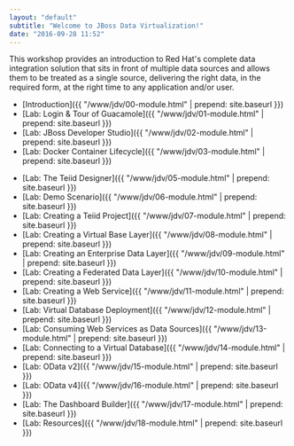 ```yaml
---
layout: "default"
subtitle: "Welcome to JBoss Data Virtualization!"
date: "2016-09-28 11:52"
---
```


This workshop provides an introduction to Red Hat's complete data integration solution that sits in front of multiple data sources and allows them to be treated as a single source, delivering the right data, in the required form, at the right time to any application and/or user.

- [Introduction]({{ "/www/jdv/00-module.html" | prepend: site.baseurl }})
- [Lab: Login & Tour of Guacamole]({{ "/www/jdv/01-module.html" | prepend: site.baseurl }})
- [Lab: JBoss Developer Studio]({{ "/www/jdv/02-module.html" | prepend: site.baseurl }})
- [Lab: Docker Container Lifecycle]({{ "/www/jdv/03-module.html" | prepend: site.baseurl }})
<!-- - [Lab 4: Setup Demo Database]({{ "/www/jdv/04-module.html" | prepend: site.baseurl }}) -->
- [Lab: The Teiid Designer]({{ "/www/jdv/05-module.html" | prepend: site.baseurl }})
- [Lab: Demo Scenario]({{ "/www/jdv/06-module.html" | prepend: site.baseurl }})
- [Lab: Creating a Teiid Project]({{ "/www/jdv/07-module.html" | prepend: site.baseurl }})
- [Lab: Creating a Virtual Base Layer]({{ "/www/jdv/08-module.html" | prepend: site.baseurl }})
- [Lab: Creating an Enterprise Data Layer]({{ "/www/jdv/09-module.html" | prepend: site.baseurl }})
- [Lab: Creating a Federated Data Layer]({{ "/www/jdv/10-module.html" | prepend: site.baseurl }})
- [Lab: Creating a Web Service]({{ "/www/jdv/11-module.html" | prepend: site.baseurl }})
- [Lab: Virtual Database Deployment]({{ "/www/jdv/12-module.html" | prepend: site.baseurl }})
- [Lab: Consuming Web Services as Data Sources]({{ "/www/jdv/13-module.html" | prepend: site.baseurl }})
- [Lab: Connecting to a Virtual Database]({{ "/www/jdv/14-module.html" | prepend: site.baseurl }})
- [Lab: OData v2]({{ "/www/jdv/15-module.html" | prepend: site.baseurl }})
- [Lab: OData v4]({{ "/www/jdv/16-module.html" | prepend: site.baseurl }})
- [Lab: The Dashboard Builder]({{ "/www/jdv/17-module.html" | prepend: site.baseurl }})
- [Lab: Resources]({{ "/www/jdv/18-module.html" | prepend: site.baseurl }})
